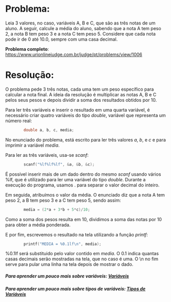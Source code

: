 # Problema:

Leia 3 valores, no caso, variáveis A, B e C, que são as três notas de um aluno. A seguir, calcule a média do aluno, sabendo que a nota A tem peso 2, a nota B tem peso 3 e a nota C tem peso 5. Considere que cada nota pode ir de 0 até 10.0, sempre com uma casa decimal.

**Problema completo**: https://www.urionlinejudge.com.br/judge/pt/problems/view/1006

# Resolução:

O problema pede 3 três notas, cada uma tem um peso específico para calcular a nota final. A ideia da resolução é multiplicar as notas A, B e C pelos seus pesos e depois dividir a soma dos resultados obtidos por 10.

Para ler três variáveis e inserir o resultado em uma quarta variável, é necessário criar quatro variáveis do tipo _double_, variável que representa um número real:
```c
        double a, b, c, media;
```
No enunciado do problema, está escrito para ler três valores _a_, _b_, e _c_ e para imprimir a variável _media_.

Para ler as três variáveis, usa-se _scanf_:
```c
        scanf("%lf%lf%lf", &a, &b, &c);
```
É possível inserir mais de um dado dentro do mesmo _scanf_ usando vários %lf, que é utilizado para ler uma variável do tipo _double_. Durante a execução do programa, usamos . para separar o valor decimal do inteiro.

Em seguida, atribuímos o valor da média. O enunciado diz que a nota A tem peso 2, a B tem peso 3 e a C tem peso 5, sendo assim:
```c
        media = (2*a + 3*b + 5*c)/10;
```
Como a soma dos pesos resulta em 10, dividimos a soma das notas por 10 para obter a média ponderada.

E por fim, escrevemos o resultado na tela utilizando a função _printf_:
```c
        printf("MEDIA = %0.1lf\n", media);
```
%0.1lf será substituido pelo valor contido em _media_. O 0.1 indica quantas casas decimais serão mostradas na tela, que no caso é uma. O \n no fim serve para pular uma linha na tela depois de mostrar o dado.
##### Para aprender um pouco mais sobre variáveis: [Variáveis](http://linguagemc.com.br/variaveis-em-linguagem-c/)
##### Para aprender um pouco mais sobre tipos de variáveis: [Tipos de Variáveis](http://linguagemc.com.br/tipos-de-dados-em-c/)
